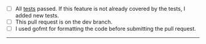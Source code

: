 - [ ] All [tests](https://github.com/jfrog/jfrog-registry-operator#tests) passed. If this feature is not already covered by the tests, I added new tests.
- [ ] This pull request is on the dev branch.
- [ ] I used gofmt for formatting the code before submitting the pull request.
---

